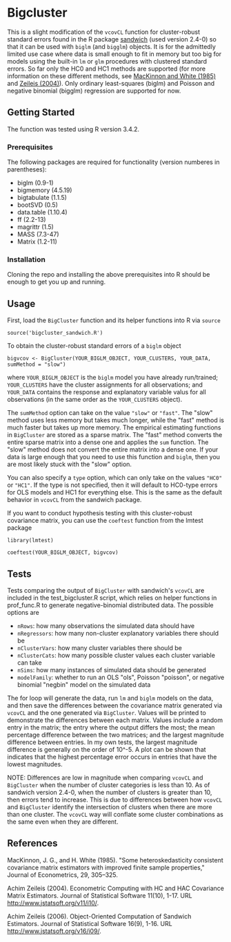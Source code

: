 # Bigcluster

This is a slight modification of the `vcovCL` function for cluster-robust standard errors found in the R package [sandwich](https://cran.r-project.org/web/packages/sandwich/index.html) (used version 2.4-0) so that it can be used with `biglm` (and `bigglm`) objects. It is for the admittedly limited use case where data is small enough to fit in memory but too big for models using the built-in `lm` or `glm` procedures with clustered standard errors. So far only the HC0 and HC1 methods are supported (for more information on these different methods, see [MacKinnon and White (1985)](http://qed.econ.queensu.ca/working_papers/papers/qed_wp_537.pdf) and [Zeileis (2004)](https://www.jstatsoft.org/article/view/v011i10)). Only ordinary least-squares (biglm) and Poisson and negative binomial (bigglm) regression are supported for now.

## Getting Started

The function was tested using R version 3.4.2. 

### Prerequisites

The following packages are required for functionality (version numberes in parentheses):
* biglm (0.9-1)
* bigmemory (4.5.19)
* bigtabulate (1.1.5)
* bootSVD (0.5)
* data.table (1.10.4)
* ff (2.2-13)
* magrittr (1.5)
* MASS (7.3-47)
* Matrix (1.2-11)

### Installation

Cloning the repo and installing the above prerequisites into R should be enough to get you up and running.

## Usage

First, load the `BigCluster` function and its helper functions into R via `source`
```
source('bigcluster_sandwich.R')
```

To obtain the cluster-robust standard errors of a `biglm` object

```
bigvcov <- BigCluster(YOUR_BIGLM_OBJECT, YOUR_CLUSTERS, YOUR_DATA, sumMethod = "slow")
```

where `YOUR_BIGLM_OBJECT` is the `biglm` model you have already run/trained; `YOUR_CLUSTERS` have the cluster assignments for all observations; and `YOUR_DATA` contains the response and explanatory variable valus for all observations (in the same order as the `YOUR_CLUSTERS` object). 

The `sumMethod` option can take on the value `"slow"` or `"fast"`. The "slow" method uses less memory but takes much longer, while the "fast" method is much faster but takes up more memory. The empirical estimating functions in `BigCluster` are stored as a sparse matrix. The "fast" method converts the entire sparse matrix into a dense one and applies the `sum` function. The "slow" method does not convert the entire matrix into a dense one. If your data is large enough that you need to use this function and `biglm`, then you are most likely stuck with the "slow" option.

You can also specify a `type` option, which can only take on the values `"HC0"` or `"HC1"`. If the type is not specified, then it will default to HC0-type errors for OLS models and HC1 for everything else. This is the same as the default behavior in `vcovCL` from the sandwich package. 

If you want to conduct hypothesis testing with this cluster-robust covariance matrix, you can use the `coeftest` function from the lmtest package

```
library(lmtest)

coeftest(YOUR_BIGLM_OBJECT, bigvcov)
```

## Tests

Tests comparing the output of `BigCluster` with sandwich's `vcovCL` are included in the test\_bigcluster.R script, which relies on helper functions in prof\_func.R to generate negative-binomial distributed data. The possible options are
* `nRows`: how many observations the simulated data should have
* `nRegressors`: how many non-cluster explanatory variables there should be
* `nClusterVars`: how many cluster variables there should be
* `nClusterCats`: how many possible cluster values each cluster variable can take
* `nSims`: how many instances of simulated data should be generated
* `modelFamily`: whether to run an OLS "ols", Poisson "poisson", or negative binomial "negbin" model on the simulated data

The for loop will generate the data, run `lm` and `biglm` models on the data, and then save the differences between the covariance matrix generated via `vcovCL` and the one generated via `BigCluster`. Values will be printed to demonstrate the differences between each matrix. Values include a random entry in the matrix; the entry where the output differs the most; the mean percentage difference between the two matrices; and the largest magnitude difference between entries. In my own tests, the largest magnitude difference is generally on the order of 10^-5. A plot can be shown that indicates that the highest percentage error occurs in entries that have the lowest magnitudes.

NOTE: Differences are low in magnitude when comparing `vcovCL` and `BigCluster` when the number of cluster categories is less than 10. As of sandwich version 2.4-0, when the number of clusters is greater than 10, then errors tend to increase. This is due to differences between how `vcovCL` and `BigCluster` identify the intersection of clusters when there are more than one cluster. The `vcovCL` way will conflate some cluster combinations as the same even when they are different.

## References

MacKinnon, J. G., and H. White (1985). "Some heteroskedasticity consistent covariance matrix estimators with improved finite sample properties," Journal of Econometrics, 29, 305–325. 


Achim Zeileis (2004). Econometric Computing with HC and HAC Covariance Matrix Estimators. Journal of Statistical Software 11(10), 1-17. URL http://www.jstatsoft.org/v11/i10/. 


Achim Zeileis (2006). Object-Oriented Computation of Sandwich Estimators. Journal of Statistical Software 16(9), 1-16. URL http://www.jstatsoft.org/v16/i09/. 
